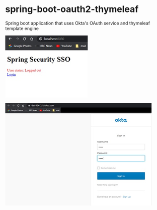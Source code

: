 # spring-boot-oauth2-thymeleaf
Spring boot application that uses Okta's OAuth service and thymeleaf template engine

![alt text](https://github.com/dmcclure887/spring-boot-oauth2-thymeleaf/blob/main/screenshots/screenshot1.jpg?raw=true)

![alt text](https://github.com/dmcclure887/spring-boot-oauth2-thymeleaf/blob/main/screenshots/screenshot2.jpg?raw=true)
